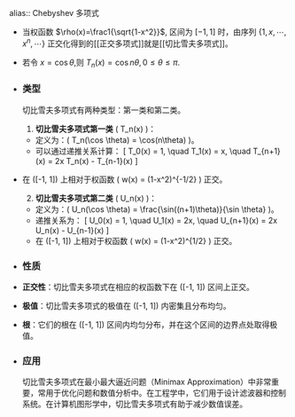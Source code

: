 alias:: Chebyshev 多项式

- 当权函数 $\rho(x)=\frac1{\sqrt{1-x^2}}$, 区间为 $[-1,1]$ 时，由序列 $\{1,x,\cdots,x^n,\cdots\}$ 正交化得到的[[正交多项式]]就是[[切比雪夫多项式]]。
- 若令 $x=\cos\theta$,则 $T_n(x)=\cos n\theta,0\leq\theta\leq\pi.$
- ### 类型
  切比雪夫多项式有两种类型：第一类和第二类。
  
  1. **切比雪夫多项式第一类** \( T_n(x) \)：
	- 定义为：\( T_n(\cos \theta) = \cos(n\theta) \)。
	- 可以通过递推关系计算：
	  \[ T_0(x) = 1, \quad T_1(x) = x, \quad T_{n+1}(x) = 2x T_n(x) - T_{n-1}(x) \]
- 在 \([-1, 1]\) 上相对于权函数 \( w(x) = (1-x^2)^{-1/2} \) 正交。
  
  2. **切比雪夫多项式第二类** \( U_n(x) \)：
	- 定义为：\( U_n(\cos \theta) = \frac{\sin((n+1)\theta)}{\sin \theta} \)。
	- 递推关系为：
	  \[ U_0(x) = 1, \quad U_1(x) = 2x, \quad U_{n+1}(x) = 2x U_n(x) - U_{n-1}(x) \]
	- 在 \([-1, 1]\) 上相对于权函数 \( w(x) = (1-x^2)^{1/2} \) 正交。
- ### 性质
- **正交性**：切比雪夫多项式在相应的权函数下在 \([-1, 1]\) 区间上正交。
- **极值**：切比雪夫多项式的极值在 \([-1, 1]\) 内密集且分布均匀。
- **根**：它们的根在 \([-1, 1]\) 区间内均匀分布，并在这个区间的边界点处取得极值。
- ### 应用
  切比雪夫多项式在最小最大逼近问题（Minimax Approximation）中非常重要，常用于优化问题和数值分析中。在工程学中，它们用于设计滤波器和控制系统。在计算机图形学中，切比雪夫多项式有助于减少数值误差。